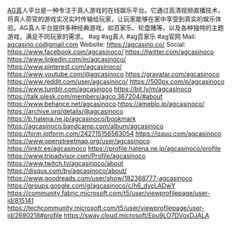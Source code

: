 [AG真](https://agcasino.co/)人平台是一种专注于真人游戏的在线娱乐平台。它通过高清视频直播技术，将真人荷官的游戏实况实时传输给玩家，让玩家能够在家中享受到真实的娱乐体验。AG真人平台提供多种经典游戏，如百家乐、轮盘赌等，以及各种独特的主题游戏，满足不同玩家的需求。
#ag #ag真人 #ag百家乐 #ag官网
Mail: agcasino.co@gmail.com
Website: https://agcasino.co/
Social:
https://www.facebook.com/agcasinoco/
https://twitter.com/agcasinoco
https://www.linkedin.com/in/agcasinoco/
https://www.pinterest.com/agcasinoco/
https://www.youtube.com/@agcasinoco
https://gravatar.com/agcasinoco
https://www.reddit.com/user/agcasinoco/
https://500px.com/p/agcasinoco
https://www.tumblr.com/agcasinoco
https://bit.ly/m/agcasinoco
https://talk.plesk.com/members/agco.367204/#about
https://www.behance.net/agcasinoco
https://ameblo.jp/agcasinoco/
https://archive.org/details/@agcasinoco
https://b.hatena.ne.jp/agcasinoco/bookmark
https://agcasinoco.bandcamp.com/album/agcasinoco
https://form.jotform.com/242715156563054
https://issuu.com/agcasinoco
https://www.openstreetmap.org/user/agcasinoco
https://linktr.ee/agcasinoco
https://profile.hatena.ne.jp/agcasinoco/profile
https://www.tripadvisor.com/Profile/agcasinoco
https://www.twitch.tv/agcasinoco/about
https://disqus.com/by/agcasinoco/about/
https://www.goodreads.com/user/show/182368777-agcasinoco
https://groups.google.com/g/agcasinoco/c/h6_dvcLADwY
https://community.fabric.microsoft.com/t5/user/viewprofilepage/user-id/815141
https://techcommunity.microsoft.com/t5/user/viewprofilepage/user-id/2690218#profile
https://sway.cloud.microsoft/Epu9LO7DVoxDJALA